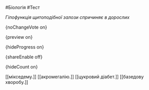 #Біологія #Тест

*Гіпофункція щитоподібної залози спричиняє в дорослих*

{noChangeVote on}

{preview on}

{hideProgress on}

{shareEnable off}

{hideCount on}

[[мікседему.]]
[[акромегалію.]]
[[цукровий діабет.]]
[[базедову хворобу.]]
